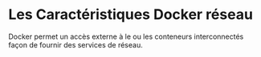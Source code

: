 # Les Caractéristiques Docker réseau
Docker permet un accès externe à le ou les conteneurs interconnectés façon de fournir des services de réseau.
